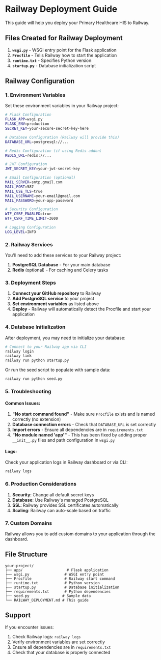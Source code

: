 # Railway Deployment Guide

This guide will help you deploy your Primary Healthcare HIS to Railway.

## Files Created for Railway Deployment

1. **`wsgi.py`** - WSGI entry point for the Flask application
2. **`Procfile`** - Tells Railway how to start the application
3. **`runtime.txt`** - Specifies Python version
4. **`startup.py`** - Database initialization script

## Railway Configuration

### 1. Environment Variables

Set these environment variables in your Railway project:

```bash
# Flask Configuration
FLASK_APP=wsgi.py
FLASK_ENV=production
SECRET_KEY=your-secure-secret-key-here

# Database Configuration (Railway will provide this)
DATABASE_URL=postgresql://...

# Redis Configuration (if using Redis addon)
REDIS_URL=redis://...

# JWT Configuration
JWT_SECRET_KEY=your-jwt-secret-key

# Email Configuration (optional)
MAIL_SERVER=smtp.gmail.com
MAIL_PORT=587
MAIL_USE_TLS=true
MAIL_USERNAME=your-email@gmail.com
MAIL_PASSWORD=your-app-password

# Security Configuration
WTF_CSRF_ENABLED=true
WTF_CSRF_TIME_LIMIT=3600

# Logging Configuration
LOG_LEVEL=INFO
```

### 2. Railway Services

You'll need to add these services to your Railway project:

1. **PostgreSQL Database** - For your main database
2. **Redis** (optional) - For caching and Celery tasks

### 3. Deployment Steps

1. **Connect your GitHub repository** to Railway
2. **Add PostgreSQL service** to your project
3. **Set environment variables** as listed above
4. **Deploy** - Railway will automatically detect the Procfile and start your application

### 4. Database Initialization

After deployment, you may need to initialize your database:

```bash
# Connect to your Railway app via CLI
railway login
railway link
railway run python startup.py
```

Or run the seed script to populate with sample data:

```bash
railway run python seed.py
```

### 5. Troubleshooting

#### Common Issues:

1. **"No start command found"** - Make sure `Procfile` exists and is named correctly (no extension)
2. **Database connection errors** - Check that `DATABASE_URL` is set correctly
3. **Import errors** - Ensure all dependencies are in `requirements.txt`
4. **"No module named 'app'"** - This has been fixed by adding proper `__init__.py` files and path configuration in `wsgi.py`

#### Logs:

Check your application logs in Railway dashboard or via CLI:

```bash
railway logs
```

### 6. Production Considerations

1. **Security**: Change all default secret keys
2. **Database**: Use Railway's managed PostgreSQL
3. **SSL**: Railway provides SSL certificates automatically
4. **Scaling**: Railway can auto-scale based on traffic

### 7. Custom Domains

Railway allows you to add custom domains to your application through the dashboard.

## File Structure

```
your-project/
├── app/                    # Flask application
├── wsgi.py                # WSGI entry point
├── Procfile               # Railway start command
├── runtime.txt            # Python version
├── startup.py             # Database initialization
├── requirements.txt       # Python dependencies
├── seed.py               # Sample data
└── RAILWAY_DEPLOYMENT.md # This guide
```

## Support

If you encounter issues:

1. Check Railway logs: `railway logs`
2. Verify environment variables are set correctly
3. Ensure all dependencies are in `requirements.txt`
4. Check that your database is properly connected
